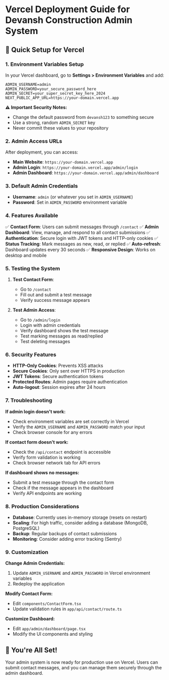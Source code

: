 # Vercel Deployment Guide for Devansh Construction Admin System

## 🚀 Quick Setup for Vercel

### 1. Environment Variables Setup

In your Vercel dashboard, go to **Settings > Environment Variables** and add:

```
ADMIN_USERNAME=admin
ADMIN_PASSWORD=your_secure_password_here
ADMIN_SECRET=your_super_secret_key_here_2024
NEXT_PUBLIC_APP_URL=https://your-domain.vercel.app
```

**⚠️ Important Security Notes:**
- Change the default password from `devansh123` to something secure
- Use a strong, random `ADMIN_SECRET` key
- Never commit these values to your repository

### 2. Admin Access URLs

After deployment, you can access:

- **Main Website**: `https://your-domain.vercel.app`
- **Admin Login**: `https://your-domain.vercel.app/admin/login`
- **Admin Dashboard**: `https://your-domain.vercel.app/admin/dashboard`

### 3. Default Admin Credentials

- **Username**: `admin` (or whatever you set in `ADMIN_USERNAME`)
- **Password**: Set in `ADMIN_PASSWORD` environment variable

### 4. Features Available

✅ **Contact Form**: Users can submit messages through `/contact`
✅ **Admin Dashboard**: View, manage, and respond to all contact submissions
✅ **Authentication**: Secure login with JWT tokens and HTTP-only cookies
✅ **Status Tracking**: Mark messages as new, read, or replied
✅ **Auto-refresh**: Dashboard updates every 30 seconds
✅ **Responsive Design**: Works on desktop and mobile

### 5. Testing the System

1. **Test Contact Form**:
   - Go to `/contact`
   - Fill out and submit a test message
   - Verify success message appears

2. **Test Admin Access**:
   - Go to `/admin/login`
   - Login with admin credentials
   - Verify dashboard shows the test message
   - Test marking messages as read/replied
   - Test deleting messages

### 6. Security Features

- **HTTP-Only Cookies**: Prevents XSS attacks
- **Secure Cookies**: Only sent over HTTPS in production
- **JWT Tokens**: Secure authentication tokens
- **Protected Routes**: Admin pages require authentication
- **Auto-logout**: Session expires after 24 hours

### 7. Troubleshooting

**If admin login doesn't work:**
- Check environment variables are set correctly in Vercel
- Verify the `ADMIN_USERNAME` and `ADMIN_PASSWORD` match your input
- Check browser console for any errors

**If contact form doesn't work:**
- Check the `/api/contact` endpoint is accessible
- Verify form validation is working
- Check browser network tab for API errors

**If dashboard shows no messages:**
- Submit a test message through the contact form
- Check if the message appears in the dashboard
- Verify API endpoints are working

### 8. Production Considerations

- **Database**: Currently uses in-memory storage (resets on restart)
- **Scaling**: For high traffic, consider adding a database (MongoDB, PostgreSQL)
- **Backup**: Regular backups of contact submissions
- **Monitoring**: Consider adding error tracking (Sentry)

### 9. Customization

**Change Admin Credentials:**
1. Update `ADMIN_USERNAME` and `ADMIN_PASSWORD` in Vercel environment variables
2. Redeploy the application

**Modify Contact Form:**
- Edit `components/ContactForm.tsx`
- Update validation rules in `app/api/contact/route.ts`

**Customize Dashboard:**
- Edit `app/admin/dashboard/page.tsx`
- Modify the UI components and styling

## 🎉 You're All Set!

Your admin system is now ready for production use on Vercel. Users can submit contact messages, and you can manage them securely through the admin dashboard.
